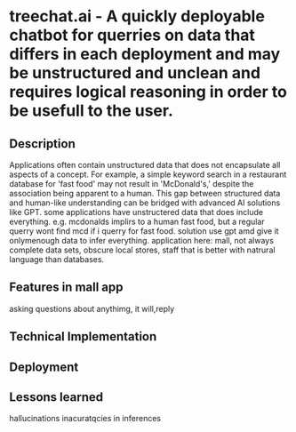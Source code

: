 # treechat.ai - A quickly deployable chatbot for querries on data that differs in each deployment and may be unstructured and unclean and requires logical reasoning in order to be usefull to the user.

## Description
Applications often contain unstructured data that does not encapsulate all aspects of a concept. For example, a simple keyword search in a restaurant database for 'fast food' may not result in 'McDonald's,' despite the association being apparent to a human. This gap between structured data and human-like understanding can be bridged with advanced AI solutions like GPT.
some applications have unstructered data that does include everything. e.g. mcdonalds implirs to a human fast food, but a regular querry wont find mcd if i querry for fast food.
solution
use gpt amd give it onlymenough data to infer everything.
application here: mall, not always complete data sets, obscure local stores, staff that is better with natrural language than databases.

## Features in mall app
asking questions about anythimg, it will,reply

## Technical Implementation

## Deployment

## Lessons learned
hallucinations
inacuratqcies in inferences

